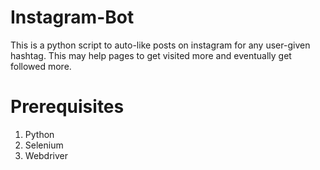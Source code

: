 # Instagram-Bot

This is a python script to auto-like posts on instagram for any user-given hashtag. This may help pages to get visited more and eventually get followed more.

# Prerequisites 

1. Python
2. Selenium
3. Webdriver
